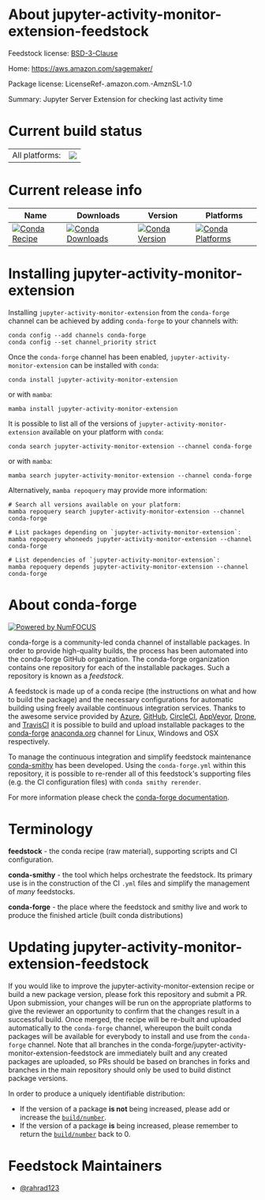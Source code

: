 About jupyter-activity-monitor-extension-feedstock
==================================================

Feedstock license: [BSD-3-Clause](https://github.com/conda-forge/jupyter-idle-feedstock/blob/main/LICENSE.txt)

Home: https://aws.amazon.com/sagemaker/

Package license: LicenseRef-.amazon.com.-AmznSL-1.0

Summary: Jupyter Server Extension for checking last activity time

Current build status
====================


<table><tr><td>All platforms:</td>
    <td>
      <a href="https://dev.azure.com/conda-forge/feedstock-builds/_build/latest?definitionId=22781&branchName=main">
        <img src="https://dev.azure.com/conda-forge/feedstock-builds/_apis/build/status/jupyter-idle-feedstock?branchName=main">
      </a>
    </td>
  </tr>
</table>

Current release info
====================

| Name | Downloads | Version | Platforms |
| --- | --- | --- | --- |
| [![Conda Recipe](https://img.shields.io/badge/recipe-jupyter--activity--monitor--extension-green.svg)](https://anaconda.org/conda-forge/jupyter-activity-monitor-extension) | [![Conda Downloads](https://img.shields.io/conda/dn/conda-forge/jupyter-activity-monitor-extension.svg)](https://anaconda.org/conda-forge/jupyter-activity-monitor-extension) | [![Conda Version](https://img.shields.io/conda/vn/conda-forge/jupyter-activity-monitor-extension.svg)](https://anaconda.org/conda-forge/jupyter-activity-monitor-extension) | [![Conda Platforms](https://img.shields.io/conda/pn/conda-forge/jupyter-activity-monitor-extension.svg)](https://anaconda.org/conda-forge/jupyter-activity-monitor-extension) |

Installing jupyter-activity-monitor-extension
=============================================

Installing `jupyter-activity-monitor-extension` from the `conda-forge` channel can be achieved by adding `conda-forge` to your channels with:

```
conda config --add channels conda-forge
conda config --set channel_priority strict
```

Once the `conda-forge` channel has been enabled, `jupyter-activity-monitor-extension` can be installed with `conda`:

```
conda install jupyter-activity-monitor-extension
```

or with `mamba`:

```
mamba install jupyter-activity-monitor-extension
```

It is possible to list all of the versions of `jupyter-activity-monitor-extension` available on your platform with `conda`:

```
conda search jupyter-activity-monitor-extension --channel conda-forge
```

or with `mamba`:

```
mamba search jupyter-activity-monitor-extension --channel conda-forge
```

Alternatively, `mamba repoquery` may provide more information:

```
# Search all versions available on your platform:
mamba repoquery search jupyter-activity-monitor-extension --channel conda-forge

# List packages depending on `jupyter-activity-monitor-extension`:
mamba repoquery whoneeds jupyter-activity-monitor-extension --channel conda-forge

# List dependencies of `jupyter-activity-monitor-extension`:
mamba repoquery depends jupyter-activity-monitor-extension --channel conda-forge
```


About conda-forge
=================

[![Powered by
NumFOCUS](https://img.shields.io/badge/powered%20by-NumFOCUS-orange.svg?style=flat&colorA=E1523D&colorB=007D8A)](https://numfocus.org)

conda-forge is a community-led conda channel of installable packages.
In order to provide high-quality builds, the process has been automated into the
conda-forge GitHub organization. The conda-forge organization contains one repository
for each of the installable packages. Such a repository is known as a *feedstock*.

A feedstock is made up of a conda recipe (the instructions on what and how to build
the package) and the necessary configurations for automatic building using freely
available continuous integration services. Thanks to the awesome service provided by
[Azure](https://azure.microsoft.com/en-us/services/devops/), [GitHub](https://github.com/),
[CircleCI](https://circleci.com/), [AppVeyor](https://www.appveyor.com/),
[Drone](https://cloud.drone.io/welcome), and [TravisCI](https://travis-ci.com/)
it is possible to build and upload installable packages to the
[conda-forge](https://anaconda.org/conda-forge) [anaconda.org](https://anaconda.org/)
channel for Linux, Windows and OSX respectively.

To manage the continuous integration and simplify feedstock maintenance
[conda-smithy](https://github.com/conda-forge/conda-smithy) has been developed.
Using the ``conda-forge.yml`` within this repository, it is possible to re-render all of
this feedstock's supporting files (e.g. the CI configuration files) with ``conda smithy rerender``.

For more information please check the [conda-forge documentation](https://conda-forge.org/docs/).

Terminology
===========

**feedstock** - the conda recipe (raw material), supporting scripts and CI configuration.

**conda-smithy** - the tool which helps orchestrate the feedstock.
                   Its primary use is in the construction of the CI ``.yml`` files
                   and simplify the management of *many* feedstocks.

**conda-forge** - the place where the feedstock and smithy live and work to
                  produce the finished article (built conda distributions)


Updating jupyter-activity-monitor-extension-feedstock
=====================================================

If you would like to improve the jupyter-activity-monitor-extension recipe or build a new
package version, please fork this repository and submit a PR. Upon submission,
your changes will be run on the appropriate platforms to give the reviewer an
opportunity to confirm that the changes result in a successful build. Once
merged, the recipe will be re-built and uploaded automatically to the
`conda-forge` channel, whereupon the built conda packages will be available for
everybody to install and use from the `conda-forge` channel.
Note that all branches in the conda-forge/jupyter-activity-monitor-extension-feedstock are
immediately built and any created packages are uploaded, so PRs should be based
on branches in forks and branches in the main repository should only be used to
build distinct package versions.

In order to produce a uniquely identifiable distribution:
 * If the version of a package **is not** being increased, please add or increase
   the [``build/number``](https://docs.conda.io/projects/conda-build/en/latest/resources/define-metadata.html#build-number-and-string).
 * If the version of a package **is** being increased, please remember to return
   the [``build/number``](https://docs.conda.io/projects/conda-build/en/latest/resources/define-metadata.html#build-number-and-string)
   back to 0.

Feedstock Maintainers
=====================

* [@rahrad123](https://github.com/rahrad123/)

